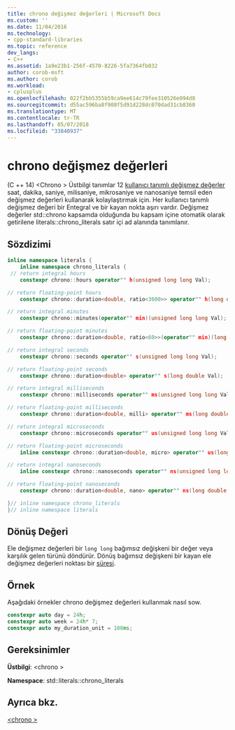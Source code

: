 ```yaml
---
title: chrono değişmez değerleri | Microsoft Docs
ms.custom: ''
ms.date: 11/04/2016
ms.technology:
- cpp-standard-libraries
ms.topic: reference
dev_langs:
- C++
ms.assetid: 1a9e23b1-256f-4570-8226-5fa7364fb032
author: corob-msft
ms.author: corob
ms.workload:
- cplusplus
ms.openlocfilehash: 022f2bb5355b59ca9ee614c79fee310526e094d8
ms.sourcegitcommit: d55ac596ba8f908f5d91d228dc070dad31cb8360
ms.translationtype: MT
ms.contentlocale: tr-TR
ms.lasthandoff: 05/07/2018
ms.locfileid: "33840937"
---
```

# <a name="chrono-literals"></a>chrono değişmez değerleri

(C ++ 14) \<Chrono > Üstbilgi tanımlar 12 [kullanıcı tanımlı değişmez değerler](../cpp/user-defined-literals-cpp.md) saat, dakika, saniye, milisaniye, mikrosaniye ve nanosaniye temsil eden değişmez değerleri kullanarak kolaylaştırmak için. Her kullanıcı tanımlı değişmez değeri bir Entegral ve bir kayan nokta aşırı vardır. Değişmez değerler std::chrono kapsamda olduğunda bu kapsam içine otomatik olarak getirilene literals::chrono_literals satır içi ad alanında tanımlanır.

## <a name="syntax"></a>Sözdizimi

```cpp
inline namespace literals {
    inline namespace chrono_literals {
 // return integral hours
    constexpr chrono::hours operator"" h(unsigned long long Val);

// return floating-point hours
    constexpr chrono::duration<double, ratio<3600>> operator"" h(long double Val);

// return integral minutes
    constexpr chrono::minutes(operator"" min)(unsigned long long Val);

// return floating-point minutes
    constexpr chrono::duration<double, ratio<60>>(operator"" min)(long double Val);

// return integral seconds
    constexpr chrono::seconds operator"" s(unsigned long long Val);

// return floating-point seconds
    constexpr chrono::duration<double> operator"" s(long double Val);

// return integral milliseconds
    constexpr chrono::milliseconds operator"" ms(unsigned long long Val);

// return floating-point milliseconds
    constexpr chrono::duration<double, milli> operator"" ms(long double Val);

// return integral microseconds
    constexpr chrono::microseconds operator"" us(unsigned long long Val);

// return floating-point microseconds
    inline constexpr chrono::duration<double, micro> operator"" us(long double Val);

// return integral nanoseconds
    inline constexpr chrono::nanoseconds operator"" ns(unsigned long long Val);

// return floating-point nanoseconds
    constexpr chrono::duration<double, nano> operator"" ns(long double Val);

}// inline namespace chrono_literals
}// inline namespace literals
```

## <a name="return-value"></a>Dönüş Değeri

Ele değişmez değerleri bir `long long` bağımsız değişkeni bir değer veya karşılık gelen türünü döndürür. Dönüş bağımsız değişkeni bir kayan ele değişmez değerleri noktası bir [süresi](../standard-library/duration-class.md).

## <a name="example"></a>Örnek

Aşağıdaki örnekler chrono değişmez değerleri kullanmak nasıl sow.

```cpp
constexpr auto day = 24h;
constexpr auto week = 24h* 7;
constexpr auto my_duration_unit = 108ms;
```

## <a name="requirements"></a>Gereksinimler

**Üstbilgi**: \<chrono >

**Namespace**: std::literals::chrono_literals

## <a name="see-also"></a>Ayrıca bkz.

[\<chrono >](../standard-library/chrono.md)<br/>
